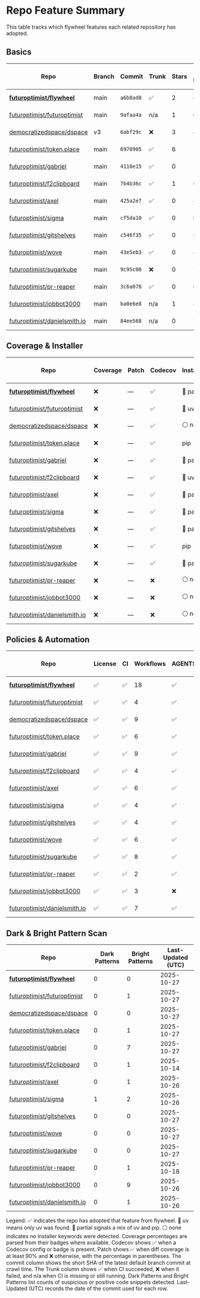 # Repo Feature Summary

This table tracks which flywheel features each related repository has adopted.

<!-- spellchecker: disable -->
## Basics
| Repo | Branch | Commit | Trunk | Stars | Open Issues | Last-Updated (UTC) |
| ---- | ------ | ------ | ----- | ----- | ----------- | ----------------- |
| **[futuroptimist/flywheel](https://github.com/futuroptimist/flywheel)** | main | `a6b8ad8` | ✅ | 2 | 4 | 2025-10-27 |
| [futuroptimist/futuroptimist](https://github.com/futuroptimist/futuroptimist) | main | `9afaa4a` | n/a | 1 | 0 | 2025-10-27 |
| [democratizedspace/dspace](https://github.com/democratizedspace/dspace) | v3 | `6abf29c` | ❌ | 3 | 48 | 2025-10-27 |
| [futuroptimist/token.place](https://github.com/futuroptimist/token.place) | main | `6970905` | ✅ | 6 | 21 | 2025-10-27 |
| [futuroptimist/gabriel](https://github.com/futuroptimist/gabriel) | main | `4110e15` | ✅ | 0 | 10 | 2025-10-27 |
| [futuroptimist/f2clipboard](https://github.com/futuroptimist/f2clipboard) | main | `7b4b36c` | ✅ | 1 | 0 | 2025-10-14 |
| [futuroptimist/axel](https://github.com/futuroptimist/axel) | main | `425a2e7` | ✅ | 0 | 4 | 2025-10-26 |
| [futuroptimist/sigma](https://github.com/futuroptimist/sigma) | main | `cf5da10` | ✅ | 0 | 0 | 2025-10-26 |
| [futuroptimist/gitshelves](https://github.com/futuroptimist/gitshelves) | main | `c546f35` | ✅ | 0 | 6 | 2025-10-27 |
| [futuroptimist/wove](https://github.com/futuroptimist/wove) | main | `43e5eb3` | ✅ | 0 | 4 | 2025-10-27 |
| [futuroptimist/sugarkube](https://github.com/futuroptimist/sugarkube) | main | `9c95c00` | ❌ | 0 | 77 | 2025-10-27 |
| [futuroptimist/pr-reaper](https://github.com/futuroptimist/pr-reaper) | main | `3c6a078` | ✅ | 0 | 0 | 2025-10-18 |
| [futuroptimist/jobbot3000](https://github.com/futuroptimist/jobbot3000) | main | `ba0e6e8` | n/a | 1 | 8 | 2025-10-26 |
| [futuroptimist/danielsmith.io](https://github.com/futuroptimist/danielsmith.io) | main | `84ee568` | n/a | 0 | 7 | 2025-10-26 |

## Coverage & Installer
| Repo | Coverage | Patch | Codecov | Installer | Last-Updated (UTC) |
| ---- | -------- | ----- | ------- | --------- | ----------------- |
| **[futuroptimist/flywheel](https://github.com/futuroptimist/flywheel)** | ❌ | — | ✅ | 🔶 partial | 2025-10-27 |
| [futuroptimist/futuroptimist](https://github.com/futuroptimist/futuroptimist) | ❌ | — | ✅ | 🚀 uv | 2025-10-27 |
| [democratizedspace/dspace](https://github.com/democratizedspace/dspace) | ❌ | — | ✅ | ⚪ none | 2025-10-27 |
| [futuroptimist/token.place](https://github.com/futuroptimist/token.place) | ❌ | — | ✅ | pip | 2025-10-27 |
| [futuroptimist/gabriel](https://github.com/futuroptimist/gabriel) | ❌ | — | ✅ | 🔶 partial | 2025-10-27 |
| [futuroptimist/f2clipboard](https://github.com/futuroptimist/f2clipboard) | ❌ | — | ✅ | 🚀 uv | 2025-10-14 |
| [futuroptimist/axel](https://github.com/futuroptimist/axel) | ❌ | — | ✅ | 🔶 partial | 2025-10-26 |
| [futuroptimist/sigma](https://github.com/futuroptimist/sigma) | ❌ | — | ✅ | 🔶 partial | 2025-10-26 |
| [futuroptimist/gitshelves](https://github.com/futuroptimist/gitshelves) | ❌ | — | ✅ | 🔶 partial | 2025-10-27 |
| [futuroptimist/wove](https://github.com/futuroptimist/wove) | ❌ | — | ✅ | pip | 2025-10-27 |
| [futuroptimist/sugarkube](https://github.com/futuroptimist/sugarkube) | ❌ | — | ✅ | 🔶 partial | 2025-10-27 |
| [futuroptimist/pr-reaper](https://github.com/futuroptimist/pr-reaper) | ❌ | — | ❌ | ⚪ none | 2025-10-18 |
| [futuroptimist/jobbot3000](https://github.com/futuroptimist/jobbot3000) | ❌ | — | ❌ | ⚪ none | 2025-10-26 |
| [futuroptimist/danielsmith.io](https://github.com/futuroptimist/danielsmith.io) | ❌ | — | ❌ | ⚪ none | 2025-10-26 |

## Policies & Automation
| Repo | License | CI | Workflows | AGENTS.md | Code of Conduct | Contributing | Pre-commit | Last-Updated (UTC) |
| ---- | ------- | -- | --------- | --------- | --------------- | ------------ | ---------- | ----------------- |
| **[futuroptimist/flywheel](https://github.com/futuroptimist/flywheel)** | ✅ | ✅ | 18 | ✅ | ✅ | ✅ | ✅ | 2025-10-27 |
| [futuroptimist/futuroptimist](https://github.com/futuroptimist/futuroptimist) | ✅ | ✅ | 4 | ✅ | ✅ | ✅ | ✅ | 2025-10-27 |
| [democratizedspace/dspace](https://github.com/democratizedspace/dspace) | ✅ | ✅ | 9 | ✅ | ✅ | ✅ | ✅ | 2025-10-27 |
| [futuroptimist/token.place](https://github.com/futuroptimist/token.place) | ✅ | ✅ | 6 | ✅ | ✅ | ✅ | ✅ | 2025-10-27 |
| [futuroptimist/gabriel](https://github.com/futuroptimist/gabriel) | ✅ | ✅ | 9 | ✅ | ✅ | ✅ | ✅ | 2025-10-27 |
| [futuroptimist/f2clipboard](https://github.com/futuroptimist/f2clipboard) | ✅ | ✅ | 4 | ✅ | ✅ | ✅ | ✅ | 2025-10-14 |
| [futuroptimist/axel](https://github.com/futuroptimist/axel) | ✅ | ✅ | 6 | ✅ | ✅ | ✅ | ✅ | 2025-10-26 |
| [futuroptimist/sigma](https://github.com/futuroptimist/sigma) | ✅ | ✅ | 4 | ✅ | ✅ | ✅ | ✅ | 2025-10-26 |
| [futuroptimist/gitshelves](https://github.com/futuroptimist/gitshelves) | ✅ | ✅ | 4 | ✅ | ❌ | ❌ | ❌ | 2025-10-27 |
| [futuroptimist/wove](https://github.com/futuroptimist/wove) | ✅ | ✅ | 6 | ✅ | ✅ | ✅ | ✅ | 2025-10-27 |
| [futuroptimist/sugarkube](https://github.com/futuroptimist/sugarkube) | ✅ | ✅ | 8 | ✅ | ✅ | ✅ | ✅ | 2025-10-27 |
| [futuroptimist/pr-reaper](https://github.com/futuroptimist/pr-reaper) | ✅ | ✅ | 2 | ✅ | ✅ | ✅ | ❌ | 2025-10-18 |
| [futuroptimist/jobbot3000](https://github.com/futuroptimist/jobbot3000) | ✅ | ✅ | 3 | ❌ | ❌ | ❌ | ❌ | 2025-10-26 |
| [futuroptimist/danielsmith.io](https://github.com/futuroptimist/danielsmith.io) | ✅ | ✅ | 7 | ✅ | ❌ | ❌ | ✅ | 2025-10-26 |

## Dark & Bright Pattern Scan
| Repo | Dark Patterns | Bright Patterns | Last-Updated (UTC) |
| ---- | ------------- | --------------- | ----------------- |
| **[futuroptimist/flywheel](https://github.com/futuroptimist/flywheel)** | 0 | 0 | 2025-10-27 |
| [futuroptimist/futuroptimist](https://github.com/futuroptimist/futuroptimist) | 0 | 1 | 2025-10-27 |
| [democratizedspace/dspace](https://github.com/democratizedspace/dspace) | 0 | 0 | 2025-10-27 |
| [futuroptimist/token.place](https://github.com/futuroptimist/token.place) | 0 | 1 | 2025-10-27 |
| [futuroptimist/gabriel](https://github.com/futuroptimist/gabriel) | 0 | 7 | 2025-10-27 |
| [futuroptimist/f2clipboard](https://github.com/futuroptimist/f2clipboard) | 0 | 1 | 2025-10-14 |
| [futuroptimist/axel](https://github.com/futuroptimist/axel) | 0 | 1 | 2025-10-26 |
| [futuroptimist/sigma](https://github.com/futuroptimist/sigma) | 1 | 2 | 2025-10-26 |
| [futuroptimist/gitshelves](https://github.com/futuroptimist/gitshelves) | 0 | 0 | 2025-10-27 |
| [futuroptimist/wove](https://github.com/futuroptimist/wove) | 0 | 0 | 2025-10-27 |
| [futuroptimist/sugarkube](https://github.com/futuroptimist/sugarkube) | 0 | 0 | 2025-10-27 |
| [futuroptimist/pr-reaper](https://github.com/futuroptimist/pr-reaper) | 0 | 1 | 2025-10-18 |
| [futuroptimist/jobbot3000](https://github.com/futuroptimist/jobbot3000) | 0 | 9 | 2025-10-26 |
| [futuroptimist/danielsmith.io](https://github.com/futuroptimist/danielsmith.io) | 0 | 1 | 2025-10-26 |

Legend: ✅ indicates the repo has adopted that feature from flywheel. 🚀 uv means only uv was found. 🔶 partial signals a mix of uv and pip. ⚪ none indicates no installer keywords were detected.
Coverage percentages are parsed from their badges where available. Codecov shows ✅ when a Codecov config or badge is present. Patch shows ✅ when diff coverage is at least 90% and ❌ otherwise, with the percentage in parentheses.
The commit column shows the short SHA of the latest default branch commit at crawl time. The Trunk column shows ✅ when CI succeeded, ❌ when it failed, and n/a when CI is missing or still running. Dark Patterns and Bright Patterns list counts of suspicious or positive code snippets detected.
Last-Updated (UTC) records the date of the commit used for each row.
